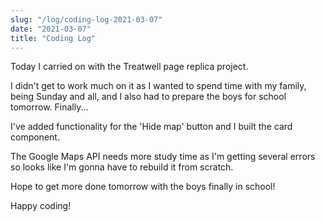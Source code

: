 ```yaml
---
slug: "/log/coding-log-2021-03-07"
date: "2021-03-07"
title: "Coding Log"
---
```


Today I carried on with the Treatwell page replica project.

<p>I didn't get to work much on it as I wanted to spend time with my family, being Sunday and all, and I also had to prepare the boys for school tomorrow. Finally...</p>
<p>I've added functionality for the 'Hide map' button and I built the card component.</p>
<p>The Google Maps API needs more study time as I'm getting several errors so looks like I'm gonna have to rebuild it from scratch.</p>
<p>Hope to get more done tomorrow with the boys finally in school!</p>
<p>Happy coding!</p>

